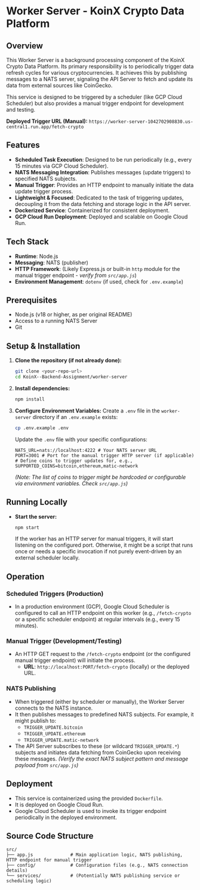 # Worker Server - KoinX Crypto Data Platform

## Overview

This Worker Server is a background processing component of the KoinX Crypto Data Platform. Its primary responsibility is to periodically trigger data refresh cycles for various cryptocurrencies. It achieves this by publishing messages to a NATS server, signaling the API Server to fetch and update its data from external sources like CoinGecko.

This service is designed to be triggered by a scheduler (like GCP Cloud Scheduler) but also provides a manual trigger endpoint for development and testing.

**Deployed Trigger URL (Manual):** `https://worker-server-1042702908830.us-central1.run.app/fetch-crypto`

## Features

*   **Scheduled Task Execution**: Designed to be run periodically (e.g., every 15 minutes via GCP Cloud Scheduler).
*   **NATS Messaging Integration**: Publishes messages (update triggers) to specified NATS subjects.
*   **Manual Trigger**: Provides an HTTP endpoint to manually initiate the data update trigger process.
*   **Lightweight & Focused**: Dedicated to the task of triggering updates, decoupling it from the data fetching and storage logic in the API server.
*   **Dockerized Service**: Containerized for consistent deployment.
*   **GCP Cloud Run Deployment**: Deployed and scalable on Google Cloud Run.

## Tech Stack

*   **Runtime**: Node.js
*   **Messaging**: NATS (publisher)
*   **HTTP Framework**: (Likely Express.js or built-in `http` module for the manual trigger endpoint - *verify from `src/app.js`*)
*   **Environment Management**: `dotenv` (if used, check for `.env.example`)

## Prerequisites

*   Node.js (v18 or higher, as per original README)
*   Access to a running NATS Server
*   Git

## Setup & Installation

1.  **Clone the repository (if not already done):**
    ```bash
    git clone <your-repo-url>
    cd KoinX--Backend-Assignment/worker-server
    ```

2.  **Install dependencies:**
    ```bash
    npm install
    ```

3.  **Configure Environment Variables:**
    Create a `.env` file in the `worker-server` directory if an `.env.example` exists:
    ```bash
    cp .env.example .env
    ```
    Update the `.env` file with your specific configurations:
    ```env
    NATS_URL=nats://localhost:4222 # Your NATS server URL
    PORT=3001 # Port for the manual trigger HTTP server (if applicable)
    # Define coins to trigger updates for, e.g., SUPPORTED_COINS=bitcoin,ethereum,matic-network
    ```
    *(Note: The list of coins to trigger might be hardcoded or configurable via environment variables. Check `src/app.js`)*

## Running Locally

*   **Start the server:**
    ```bash
    npm start
    ```
    If the worker has an HTTP server for manual triggers, it will start listening on the configured port. Otherwise, it might be a script that runs once or needs a specific invocation if not purely event-driven by an external scheduler locally.

## Operation

### Scheduled Triggers (Production)
*   In a production environment (GCP), Google Cloud Scheduler is configured to call an HTTP endpoint on this worker (e.g., `/fetch-crypto` or a specific scheduler endpoint) at regular intervals (e.g., every 15 minutes).

### Manual Trigger (Development/Testing)
*   An HTTP GET request to the `/fetch-crypto` endpoint (or the configured manual trigger endpoint) will initiate the process.
    *   **URL**: `http://localhost:PORT/fetch-crypto` (locally) or the deployed URL.

### NATS Publishing
*   When triggered (either by scheduler or manually), the Worker Server connects to the NATS instance.
*   It then publishes messages to predefined NATS subjects. For example, it might publish to:
    *   `TRIGGER_UPDATE.bitcoin`
    *   `TRIGGER_UPDATE.ethereum`
    *   `TRIGGER_UPDATE.matic-network`
*   The API Server subscribes to these (or wildcard `TRIGGER_UPDATE.*`) subjects and initiates data fetching from CoinGecko upon receiving these messages.
    *(Verify the exact NATS subject pattern and message payload from `src/app.js`)*

## Deployment

*   This service is containerized using the provided `Dockerfile`.
*   It is deployed on Google Cloud Run.
*   Google Cloud Scheduler is used to invoke its trigger endpoint periodically in the deployed environment.

## Source Code Structure

```
src/
├── app.js              # Main application logic, NATS publishing, HTTP endpoint for manual trigger
├── config/             # Configuration files (e.g., NATS connection details)
└── services/           # (Potentially NATS publishing service or scheduling logic)
```
